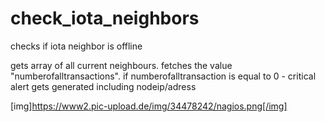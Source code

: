 # check_iota_neighbors
checks if iota neighbor is offline


gets array of all current neighbours.
fetches the value "numberofalltransactions". 
if numberofalltransaction is equal to 0 - critical alert gets generated including nodeip/adress


[img]https://www2.pic-upload.de/img/34478242/nagios.png[/img]

